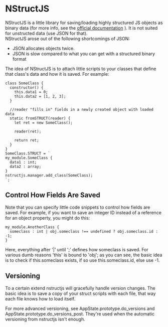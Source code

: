 # NStructJS

NStructJS is a little library for saving/loading highly structured JS objects as binary data
(for more info, see the [official documentation](https://github.com/joeedh/STRUCT/wiki) ).
It is not suited for unstructed data (use JSON for that).  
NStructJS arose out of the following shortcomings of JSON:

- JSON allocates objects twice.
- JSON is slow compared to what you can get with a structured binary format

The idea of NStructJS is to attach little scripts to your classes that define that 
class's data and how it is saved.  For example:

```
class SomeClass {
  constructor() {
    this.data1 = 0;
    this.data2 = [1, 2, 3];
  }
  
  //reader "fills in" fields in a newly created object with loaded data
  static fromSTRUCT(reader) {
    let ret = new SomeClass();
    
    reader(ret);
    
    return ret;
  }
}
SomeClass.STRUCT = `
my_module.SomeClass {
  data1 : int;
  data2 : array;
}
nstructjs.manager.add_class(SomeClass);
`;
```

## Control How Fields Are Saved

Note that you can specify little code snippets to control how fields are saved.
For example, if you want to save an integer ID instead of a reference for an 
object property, you might do this:

```
my_module.AnotherClass {
  someclass : int | obj.someclass !== undefined ? obj.someclass.id : -1;
}
```

Here, everything after '|' until ';' defines how someclass is saved.  For various dumb reasons
'this' is bound to 'obj'; as you can see, the basic idea is to check if this.someclass exists,
if so use this.someclass.id, else use -1.

## Versioning

To a certain extend nstructjs will gracefully handle version changes.  The basic idea is to save a
copy of your struct scripts with each file, that way each file knows how to load itself.

For more advanced versioning, see AppState.prototype.do_versions and AppState.prototype.do_versions_post.
They're used when the automatic versioning from nstructjs isn't enough.















